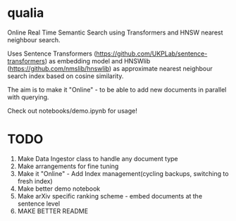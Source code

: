 # qualia
Online Real Time Semantic Search using Transformers and HNSW nearest neighbour search.

Uses Sentence Transformers (https://github.com/UKPLab/sentence-transformers) as embedding model
and HNSWlib (https://github.com/nmslib/hnswlib) as approximate nearest neighbour search index based on cosine similarity.

The aim is to make it "Online" - to be able to add new documents in parallel with querying. 

Check out notebooks/demo.ipynb for usage!

TODO
====

1. Make Data Ingestor class to handle any document type
2. Make arrangements for fine tuning 
3. Make it "Online" - Add Index management(cycling backups, switching to fresh index)
4. Make better demo notebook
5. Make arXiv specific ranking scheme - embed documents at the sentence level
6. MAKE BETTER README
